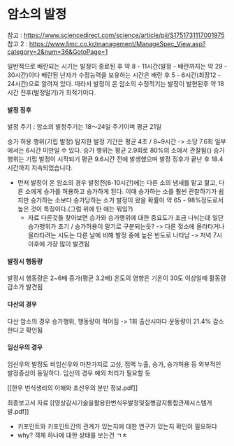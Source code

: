 # 암소의 발정
참고 : https://www.sciencedirect.com/science/article/pii/S1751731117001975
참고 2 : https://www.limc.co.kr/management/ManageSpec_View.asp?category=2&num=36&GotoPage=1

일반적으로 배란되는 시기는 발정이 종료된 후 약 8 - 11시간(발정 - 배란까지는 약 29 - 30시간)이다
배란된 난자가 수정능력을 보유하는 시간은 배란 후 5 - 6시간(최장12 - 24시간)으로 알려져 있다.
따라서 발정이 온 암소의 수정적기는 발정이 발현된후 약 18시간 전후(발정말기)가 최적기이다.

#### 발정 징후
발정 주기 : 암소의 발정주기는 18〜24일 주기이며 평균 21일

승가 허용 행위(기립 발정) 탐지한 발정 기간은 평균 4초 / 8~9시간 -> 소당 7.6회 일부에서는 6시간 미만일 수 있다.
승가 행위는 평균 2.9회로 80%의 소에서 관찰됨{}
승가 행위는 기립 발정이 시작되기 평균 9.6시간 전에 발생했으며 발정 징후가 끝난 후 18.4시간까지 지속되었습니다.
+ 먼저 발정이 온 암소의 경우 발정전(6-10시간)에는 다른 소의 냄새를 맡고 핧고, 다른 소에게 승가를 허용하고 승가하게 된다. 이때 승가하는 소를 훨씬 관찰하기가 쉽지만 승가하는 소보다 승가당하는 소가 발정이 왔을 확률이 약 65 - 98%정도로서 높은 것이 특징이다.(그럼 위에 탄 애는 뭐임?)
	+ 자료 다른것들 찾아보면 승가와 승가행위에 대한 중요도가 조금 나뉘는데 일단 승가행위가 초기 / 승가허용이 말기로 구분되는듯?
-> 다른 젖소에 올라타거나 올라타려는 시도는 다른 날에 비해 발정 중에 높은 빈도로 나타남
-> 저녁 7시 이후에 가장 많이 발견됨

#### 발정시 행동량
발정시 행동량은 2~6배 증가(평균 3.2배)
온도의 영향은 기온이 30도 이상일때 활동량 감소가 발견됨

#### 다산의 경우
다산 암소의 경우 승가행위, 행동량이 적어짐
-> 1회 출산시마다 운동량이 21.4% 감소한다고 확인됨

#### 임신우의 경우
임신우의 발정도 비임신우와 마찬가지로 고성, 점액 누출, 승가, 승가허용 등 외부적인 발정증상이 동일하다.
임신의 경우 예외 처리가 필요할 듯

[[한우 번식생리의 이해와 초산우의 분만 정보.pdf]]

최종보고서 자료
[[영상감시기술을활용한번식우발정및질병감지통합관제시스템개발.pdf]]

+ 키포인트와 키포인트간의 관계가 있는지에 대한 연구가 있는지 확인이 필요하다
+ why? 객체 하나에 대한 상태를 보는건 ㄱㅊ 
